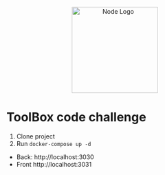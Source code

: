  <p align="center">
  <a href="https://www.toolboxtve.com/" target="blank"><img src="https://files.toolboxtve.com/wp-content/uploads/2018/04/15144954/logo-stycky.png" width="200" alt="Node Logo" /></a>
</p>

# ToolBox code challenge

1. Clone project
2. Run `docker-compose up -d`

- Back: http://localhost:3030
- Front http://localhost:3031
